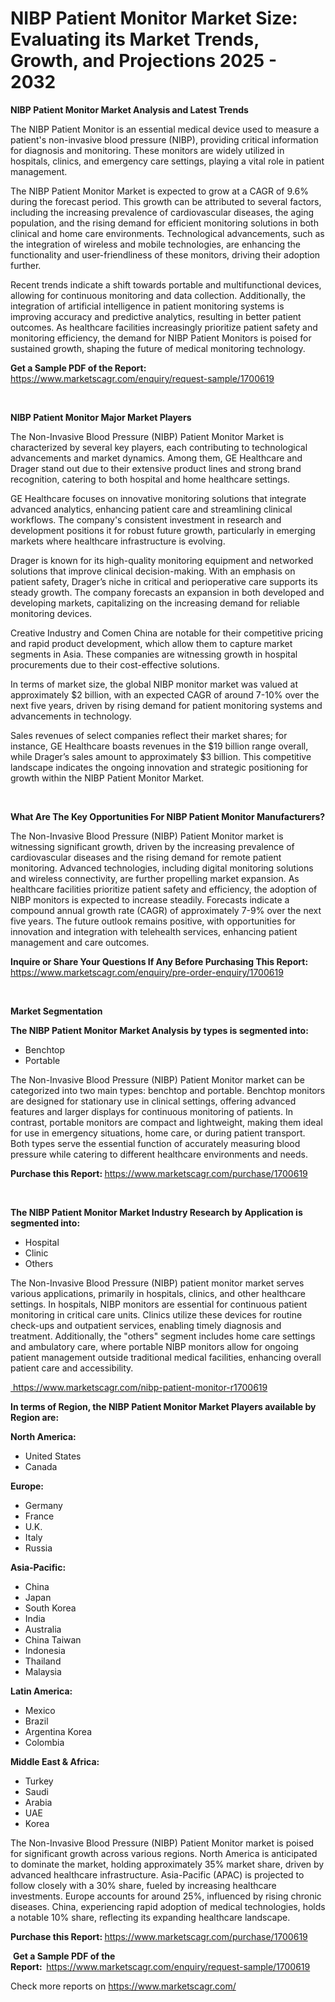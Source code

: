 <p><h1>NIBP Patient Monitor Market Size: Evaluating its Market Trends, Growth, and Projections 2025 - 2032</h1></p><p><strong>NIBP Patient Monitor Market Analysis and Latest Trends</strong></p>
<p><p>The NIBP Patient Monitor is an essential medical device used to measure a patient's non-invasive blood pressure (NIBP), providing critical information for diagnosis and monitoring. These monitors are widely utilized in hospitals, clinics, and emergency care settings, playing a vital role in patient management.</p><p>The NIBP Patient Monitor Market is expected to grow at a CAGR of 9.6% during the forecast period. This growth can be attributed to several factors, including the increasing prevalence of cardiovascular diseases, the aging population, and the rising demand for efficient monitoring solutions in both clinical and home care environments. Technological advancements, such as the integration of wireless and mobile technologies, are enhancing the functionality and user-friendliness of these monitors, driving their adoption further.</p><p>Recent trends indicate a shift towards portable and multifunctional devices, allowing for continuous monitoring and data collection. Additionally, the integration of artificial intelligence in patient monitoring systems is improving accuracy and predictive analytics, resulting in better patient outcomes. As healthcare facilities increasingly prioritize patient safety and monitoring efficiency, the demand for NIBP Patient Monitors is poised for sustained growth, shaping the future of medical monitoring technology.</p></p>
<p><strong>Get a Sample PDF of the Report:&nbsp;</strong> <a href="https://www.marketscagr.com/enquiry/request-sample/1700619?utm_campaign=3495&utm_medium=2&utm_source=Github&utm_content=ia&utm_term=27032025&utm_id=nibp-patient-monitor">https://www.marketscagr.com/enquiry/request-sample/1700619</a></p>
<p>&nbsp;</p>
<p><strong>NIBP Patient Monitor Major Market Players</strong></p>
<p><p>The Non-Invasive Blood Pressure (NIBP) Patient Monitor Market is characterized by several key players, each contributing to technological advancements and market dynamics. Among them, GE Healthcare and Drager stand out due to their extensive product lines and strong brand recognition, catering to both hospital and home healthcare settings. </p><p>GE Healthcare focuses on innovative monitoring solutions that integrate advanced analytics, enhancing patient care and streamlining clinical workflows. The company's consistent investment in research and development positions it for robust future growth, particularly in emerging markets where healthcare infrastructure is evolving.</p><p>Drager is known for its high-quality monitoring equipment and networked solutions that improve clinical decision-making. With an emphasis on patient safety, Drager’s niche in critical and perioperative care supports its steady growth. The company forecasts an expansion in both developed and developing markets, capitalizing on the increasing demand for reliable monitoring devices.</p><p>Creative Industry and Comen China are notable for their competitive pricing and rapid product development, which allow them to capture market segments in Asia. These companies are witnessing growth in hospital procurements due to their cost-effective solutions.</p><p>In terms of market size, the global NIBP monitor market was valued at approximately $2 billion, with an expected CAGR of around 7-10% over the next five years, driven by rising demand for patient monitoring systems and advancements in technology.</p><p>Sales revenues of select companies reflect their market shares; for instance, GE Healthcare boasts revenues in the $19 billion range overall, while Drager’s sales amount to approximately $3 billion. This competitive landscape indicates the ongoing innovation and strategic positioning for growth within the NIBP Patient Monitor Market.</p></p>
<p>&nbsp;</p>
<p><strong>What Are The Key Opportunities For NIBP Patient Monitor Manufacturers?</strong></p>
<p><p>The Non-Invasive Blood Pressure (NIBP) Patient Monitor market is witnessing significant growth, driven by the increasing prevalence of cardiovascular diseases and the rising demand for remote patient monitoring. Advanced technologies, including digital monitoring solutions and wireless connectivity, are further propelling market expansion. As healthcare facilities prioritize patient safety and efficiency, the adoption of NIBP monitors is expected to increase steadily. Forecasts indicate a compound annual growth rate (CAGR) of approximately 7-9% over the next five years. The future outlook remains positive, with opportunities for innovation and integration with telehealth services, enhancing patient management and care outcomes.</p></p>
<p><strong>Inquire or Share Your Questions If Any Before Purchasing This Report:</strong> <a href="https://www.marketscagr.com/enquiry/pre-order-enquiry/1700619?utm_campaign=3495&utm_medium=2&utm_source=Github&utm_content=ia&utm_term=27032025&utm_id=nibp-patient-monitor">https://www.marketscagr.com/enquiry/pre-order-enquiry/1700619</a></p>
<p>&nbsp;</p>
<p><strong>Market Segmentation</strong></p>
<p><strong>The NIBP Patient Monitor Market Analysis by types is segmented into:</strong></p>
<p><ul><li>Benchtop</li><li>Portable</li></ul></p>
<p><p>The Non-Invasive Blood Pressure (NIBP) Patient Monitor market can be categorized into two main types: benchtop and portable. Benchtop monitors are designed for stationary use in clinical settings, offering advanced features and larger displays for continuous monitoring of patients. In contrast, portable monitors are compact and lightweight, making them ideal for use in emergency situations, home care, or during patient transport. Both types serve the essential function of accurately measuring blood pressure while catering to different healthcare environments and needs.</p></p>
<p><strong>Purchase this Report:&nbsp;</strong><a href="https://www.marketscagr.com/purchase/1700619?utm_campaign=3495&utm_medium=2&utm_source=Github&utm_content=ia&utm_term=27032025&utm_id=nibp-patient-monitor">https://www.marketscagr.com/purchase/1700619</a></p>
<p>&nbsp;</p>
<p><strong>The NIBP Patient Monitor Market Industry Research by Application is segmented into:</strong></p>
<p><ul><li>Hospital</li><li>Clinic</li><li>Others</li></ul></p>
<p><p>The Non-Invasive Blood Pressure (NIBP) patient monitor market serves various applications, primarily in hospitals, clinics, and other healthcare settings. In hospitals, NIBP monitors are essential for continuous patient monitoring in critical care units. Clinics utilize these devices for routine check-ups and outpatient services, enabling timely diagnosis and treatment. Additionally, the "others" segment includes home care settings and ambulatory care, where portable NIBP monitors allow for ongoing patient management outside traditional medical facilities, enhancing overall patient care and accessibility.</p></p>
<p><a href="https://www.marketscagr.com/nibp-patient-monitor-r1700619?utm_campaign=3495&utm_medium=2&utm_source=Github&utm_content=ia&utm_term=27032025&utm_id=nibp-patient-monitor">&nbsp;https://www.marketscagr.com/nibp-patient-monitor-r1700619</a></p>
<p><strong>In terms of Region, the NIBP Patient Monitor Market Players available by Region are:</strong></p>
<p>
    <p> <strong> North America: </strong>
        <ul>
            <li>United States</li>
            <li>Canada</li>
        </ul>
        </p> 
    <p> <strong> Europe: </strong>
        <ul>
            <li>Germany</li>
            <li>France</li>
            <li>U.K.</li>
            <li>Italy</li>
            <li>Russia</li>
        </ul>
        </p> 
    <p> <strong> Asia-Pacific: </strong>
        <ul>
            <li>China</li>
            <li>Japan</li>
            <li>South Korea</li>
            <li>India</li>
            <li>Australia</li>
            <li>China Taiwan</li>
            <li>Indonesia</li>
            <li>Thailand</li>
            <li>Malaysia</li>
        </ul>
        </p> 
    <p> <strong> Latin America: </strong>
        <ul>
            <li>Mexico</li>
            <li>Brazil</li>
            <li>Argentina Korea</li>
            <li>Colombia</li>
        </ul>
        </p> 
    <p> <strong> Middle East & Africa: </strong>
        <ul>
            <li>Turkey</li>
            <li>Saudi</li>
            <li>Arabia</li>
            <li>UAE</li>
            <li>Korea</li>
        </ul>
    </p>
    </p>
<p><p>The Non-Invasive Blood Pressure (NIBP) Patient Monitor market is poised for significant growth across various regions. North America is anticipated to dominate the market, holding approximately 35% market share, driven by advanced healthcare infrastructure. Asia-Pacific (APAC) is projected to follow closely with a 30% share, fueled by increasing healthcare investments. Europe accounts for around 25%, influenced by rising chronic diseases. China, experiencing rapid adoption of medical technologies, holds a notable 10% share, reflecting its expanding healthcare landscape.</p></p>
<p><strong>Purchase this Report: </strong><a href="https://www.marketscagr.com/purchase/1700619?utm_campaign=3495&utm_medium=2&utm_source=Github&utm_content=ia&utm_term=27032025&utm_id=nibp-patient-monitor">https://www.marketscagr.com/purchase/1700619</a></p>
<p>&nbsp;<strong>Get a Sample PDF of the Report:&nbsp;&nbsp;</strong><a href="https://www.marketscagr.com/enquiry/request-sample/1700619?utm_campaign=3495&utm_medium=2&utm_source=Github&utm_content=ia&utm_term=27032025&utm_id=nibp-patient-monitor">https://www.marketscagr.com/enquiry/request-sample/1700619</a></p>
<p><strong></strong></p>
<p>Check more reports on <a href="https://www.marketscagr.com/?utm_campaign=3495&utm_medium=2&utm_source=Github&utm_content=ia&utm_term=27032025&utm_id=nibp-patient-monitor">https://www.marketscagr.com/</a></p>